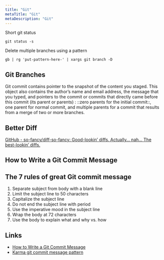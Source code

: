```yaml
---
title: "Git"
metaTitle: "Git"
metaDescription: "Git"
---
```


Short git status

```
git status -s
```

Delete multiple branches using a pattern

```
gb | rg 'put-pattern-here-' | xargs git branch -D
```

## Git Branches

Git commit contains pointer to the snapshot of the content you staged. This object also contains the author’s name and email address, the message that you typed, and pointers to the commit or commits that directly came before this commit (its parent or parents) : ::zero parents for the initial commit::, one parent for normal commit, and multiple parents for a commit that results from a merge of two or more branches.

## Better Diff

[GitHub - so-fancy/diff-so-fancy: Good-lookin’ diffs. Actually… nah… The best-lookin’ diffs.](https://github.com/so-fancy/diff-so-fancy)

## How to Write a Git Commit Message

## The 7 rules of great Git commit message

1. Separate subject from body with a blank line
2. Limit the subject line to 50 characters
3. Capitalize the subject line
4. Do not end the subject line with period
5. Use the imperative mood in the subject line
6. Wrap the body at 72 characters
7. Use the body to explain what and why vs. how

## Links

- [How to Write a Git Commit Message](https://chris.beams.io/posts/git-commit/)
- [Karma git commit message pattern](http://karma-runner.github.io/4.0/dev/git-commit-msg.html)
